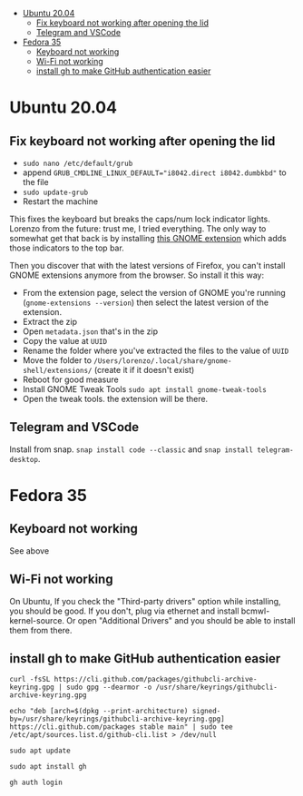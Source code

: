 - [Ubuntu 20.04](#ubuntu-2004)
  - [Fix keyboard not working after opening the lid](#fix-keyboard-not-working-after-opening-the-lid)
  - [Telegram and VSCode](#telegram-and-vscode)
- [Fedora 35](#fedora-35)
  - [Keyboard not working](#keyboard-not-working)
  - [Wi-Fi not working](#wi-fi-not-working)
  - [install gh to make GitHub authentication easier](#install-gh-to-make-github-authentication-easier)

# Ubuntu 20.04
## Fix keyboard not working after opening the lid
- ```sudo nano /etc/default/grub```
- append ```GRUB_CMDLINE_LINUX_DEFAULT="i8042.direct i8042.dumbkbd"``` to the file
- ```sudo update-grub```
- Restart the machine

This fixes the keyboard but breaks the caps/num lock indicator lights. Lorenzo from the future: trust me, I tried everything. The only way to somewhat get that back is by installing [this GNOME extension](https://extensions.gnome.org/extension/36/lock-keys/) which adds those indicators to the top bar.

Then you discover that with the latest versions of Firefox, you can't install GNOME extensions anymore from the browser. So install it this way:

- From the extension page, select the version of GNOME you're running (```gnome-extensions --version```) then select the latest version of the extension.
- Extract the zip
- Open ```metadata.json``` that's in the zip
- Copy the value at ```UUID```
- Rename the folder where you've extracted the files to the value of ```UUID```
- Move the folder to ```/Users/lorenzo/.local/share/gnome-shell/extensions/``` (create it if it doesn't exist)
- Reboot for good measure
- Install GNOME Tweak Tools ```sudo apt install gnome-tweak-tools```
- Open the tweak tools. the extension will be there.

## Telegram and VSCode
Install from snap. ```snap install code --classic``` and ```snap install telegram-desktop```.

# Fedora 35
## Keyboard not working
See above

## Wi-Fi not working
On Ubuntu, If you check the "Third-party drivers" option while installing, you should be good. If you don't, plug via ethernet and install bcmwl-kernel-source. Or open "Additional Drivers" and you should be able to install them from there.

## install gh to make GitHub authentication easier
```curl -fsSL https://cli.github.com/packages/githubcli-archive-keyring.gpg | sudo gpg --dearmor -o /usr/share/keyrings/githubcli-archive-keyring.gpg```

```echo "deb [arch=$(dpkg --print-architecture) signed-by=/usr/share/keyrings/githubcli-archive-keyring.gpg] https://cli.github.com/packages stable main" | sudo tee /etc/apt/sources.list.d/github-cli.list > /dev/null```

```sudo apt update```

```sudo apt install gh```

```gh auth login```